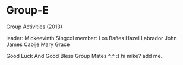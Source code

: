 Group-E
=======

Group Activities (2013)

leader:
  Mickeevinth Singcol
member:
  Los Bañes Hazel
  Labrador John James
  Cabije Mary Grace
  
  
  Good Luck And Good Bless Group Mates ^_^
  :) hi mike? add me..

